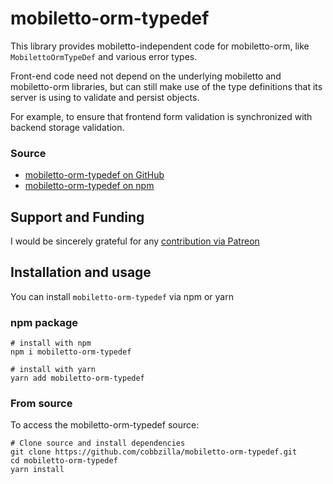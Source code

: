 mobiletto-orm-typedef
=====================
This library provides mobiletto-independent code for mobiletto-orm, like
`MobilettoOrmTypeDef` and various error types.

Front-end code need not depend on the underlying mobiletto and mobiletto-orm libraries, but
can still make use of the type definitions that its server is using to validate and persist objects.

For example, to ensure that frontend form validation is synchronized with backend storage validation.

### Source
* [mobiletto-orm-typedef on GitHub](https://github.com/cobbzilla/mobiletto-orm-typedef)
* [mobiletto-orm-typedef on npm](https://www.npmjs.com/package/mobiletto-orm-typedef)

## Support and Funding
I would be sincerely grateful for any [contribution via Patreon](https://www.patreon.com/cobbzilla)

## Installation and usage
You can install `mobiletto-orm-typedef` via npm or yarn

### npm package

    # install with npm
    npm i mobiletto-orm-typedef

    # install with yarn
    yarn add mobiletto-orm-typedef

### From source
To access the mobiletto-orm-typedef source:

    # Clone source and install dependencies
    git clone https://github.com/cobbzilla/mobiletto-orm-typedef.git
    cd mobiletto-orm-typedef
    yarn install
